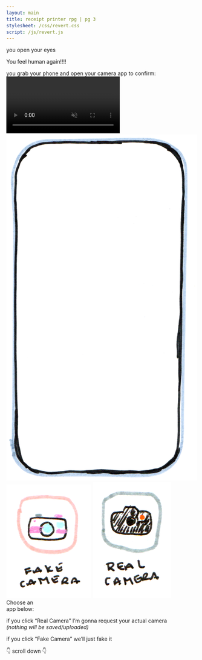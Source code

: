 ```yaml
---
layout: main
title: receipt printer rpg | pg 3
stylesheet: /css/revert.css
script: /js/revert.js
---
```


<div class="bluegradient">
  <div id="clouds">
    you open your eyes
  </div>


  <div id="humanagain">
    <p>You feel human again!!!!
  </div>
</div>

<div id="phonegrab">
  <div id="grabtoconfirm">
    you grab your phone and open your camera app to confirm:
  </div>

  <div id="phonecase">
    <div id="island">
      <div id="dot" class="dot" hidden></div>
    </div>
    <div id="backgroundcontainer">
      <video 
        playsinline 
        webkit-playsinline
        autoplay
        loop 
        preload
        muted
      >
      </video>
    </div>
    <img src="/images/phone-background.png" id="phoneimg"/>
    <img src="/images/fakecamera.png" id="fakecameraicon">
    <img src="/images/realcamera.png" id="realcameraicon">
    <div id="iconinstructions">
    Choose an<br>app below:
    </div>
    <div id="explanation">
      <p>if you click “Real Camera” I’m gonna request your actual camera<br>
      <em>(nothing will be saved/uploaded)</em>
      <p>if you click “Fake Camera” we’ll just fake it
    </div>
    <div id="scrolldown">
      <div id="scrolldownbutton" class="hidden">👇 scroll down 👇</div>
    </div>
  </div>

</div>

<div id="storycontinued" hidden>

<div id="gradientspacer">
</div>

<div id="hownow">
  <p>
    so how do you feel now?
  </p>

  <p class="choices choices-down">
    <a href="/yes" class="button-4">
      RELIEVED
    </a>
    <a href="/notthis" class="button-4">
      regretful :(
    </a>
    <a href="/notthis" class="button-4">
      am I really a human again??
    </a>
  </p>

</div>

</div>
